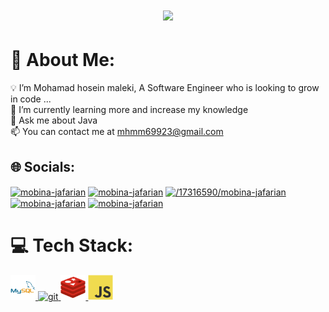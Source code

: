 <h1 align="center">
  <a href="https://git.io/typing-svg">
  <img src="https://readme-typing-svg.herokuapp.com/?lines=Hello,+There!+👋;I'm+Mohamadhosein+Maleki;Fuck+you+(●'◡'●)!&center=true&size=30&color=fe428e">
  </a>
</h1>

# 💫 About Me:
💡 I’m Mohamad hosein maleki, A Software Engineer who is looking to grow in code ...<br><!-- 🔭 I’m currently working on https://github.com/MobinaJafarian/laravelCmsProject<br> -->
🌱 I’m currently learning more and increase my knowledge<br>
💬 Ask me about Java<br>
📫 You can contact me at mhmm69923@gmail.com

## 🌐 Socials:

<p align="left">
<a href="https://www.linkedin.com/in/mohammad-hossein-maleki-6426a023a/" target="blank">
  <img align="center" src="https://raw.githubusercontent.com/rahuldkjain/github-profile-readme-generator/master/src/images/icons/Social/linked-in-alt.svg" alt="mobina-jafarian" height="30" width="40" /></a>
<a href="https://mhmm69923@gmail.com" target="blank">
  <img align="center" src="https://www.freepnglogos.com/uploads/logo-gmail-png/logo-gmail-png-gmail-icon-download-png-and-vector-1.png" alt="mobina-jafarian" height="30" width="40" /></a>
  <a href="https://stackoverflow.com/users/17655906/%d9%85%d8%ad%d9%85%d8%af-mhm" target="blank">
  <img align="center" src="https://raw.githubusercontent.com/rahuldkjain/github-profile-readme-generator/master/src/images/icons/Social/stack-overflow.svg" alt="/17316590/mobina-jafarian" height="30" width="40" /></a>
<!-- <a href="https://dev.to/mobinajafarian" target="blank">
  <img align="center" src="https://raw.githubusercontent.com/rahuldkjain/github-profile-readme-generator/master/src/images/icons/Social/devto.svg" alt="mobina-jafarian" height="30" width="40" /></a>  -->
<a href="https://gitlab.com/Moh_m82" target="blank">
  <img align="center" src="https://img.icons8.com/color/2x/gitlab.png" alt="mobina-jafarian" height="30" width="40" /></a>

<!-- <a href="https://twitter.com/MobinaJafarian" target="blank">
  <img align="center" src="https://raw.githubusercontent.com/rahuldkjain/github-profile-readme-generator/master/src/images/icons/Social/twitter.svg" alt=mobina-jafarian" height="30" width="40" /></a>  -->
<a href="https://t.me/moh_m82" target="blank">
  <img align="center" src="https://img.icons8.com/fluency/48/null/telegram-app.png" alt="mobina-jafarian" /></a>
</p>


# 💻 Tech Stack:
<p align="left"> 
<a href="https://www.mysql.com/" target="_blank" rel="noreferrer"> 
<img src="https://raw.githubusercontent.com/devicons/devicon/master/icons/mysql/mysql-original-wordmark.svg" alt="mysql" width="40" height="40"/> </a> 
<a href="https://git-scm.com/" target="_blank" rel="noreferrer"> 
<img src="https://www.vectorlogo.zone/logos/git-scm/git-scm-icon.svg" alt="git" width="40" height="40"/> </a> 
<a href="https://redis.io/" target="_blank" rel="noreferrer">                                                                                                          <img src="https://github.com/devicons/devicon/blob/master/icons/redis/redis-original.svg" width=40 height=40> </a> 
<a href="https://www.javascript.com/" target="_blank" rel="noreferrer"> 
<img src="https://raw.githubusercontent.com/devicons/devicon/master/icons/javascript/javascript-original.svg" alt="sass" width="40" height="40"/> </a>                                                                                                                                             
</p>

